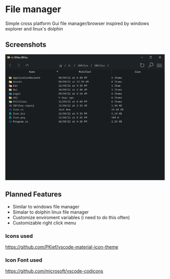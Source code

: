 # File manager

Simple cross platform Gui file manager/browser
inspired by windows explorer and linux's dolphin

## Screenshots

![](Screenshots/IBfiles.png)


## Planned Features
- Similar to windows file manager
- Simalar to dolphin linux file manager
- Customize enviroment variables (i need to do this often)
- Customizable right click menu

### Icons used
https://github.com/PKief/vscode-material-icon-theme

### Icon Font used
https://github.com/microsoft/vscode-codicons
